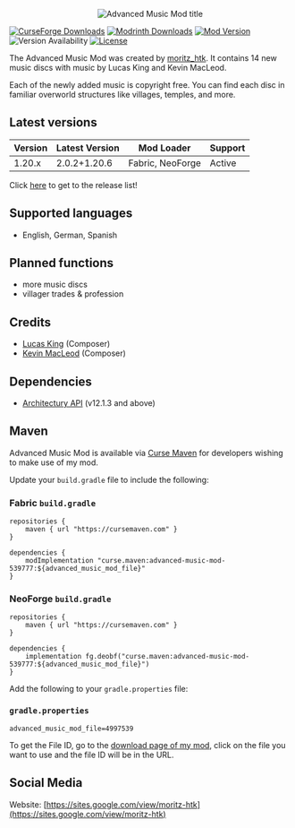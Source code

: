 <p align="center">
    <img src="https://i.imgur.com/WjEdgVZ.png"  alt="Advanced Music Mod title"/>
</p>

[![CurseForge Downloads](https://cf.way2muchnoise.eu/short_539777_downloads.svg?badge_style=for_the_badge)](https://www.curseforge.com/minecraft/mc-mods/advanced-music-mod)
[![Modrinth Downloads](https://img.shields.io/modrinth/dt/azvN9Im1?style=for-the-badge&logo=modrinth)](https://modrinth.com/mod/advanced-music-mod)
[![Mod Version](https://img.shields.io/modrinth/v/azvN9Im1?style=for-the-badge)](https://github.com/moritz-htk/advanced-music-mod/releases)
![Version Availability](https://cf.way2muchnoise.eu/versions/539777.svg?badge_style=for_the_badge)
[![License](https://img.shields.io/badge/LICENSE-moritz__htk_Software_License_Agreement_(mSLA)-red?style=for-the-badge)](https://sites.google.com/view/moritz-htk/license)

The Advanced Music Mod was created by [moritz_htk](https://github.com/moritz-htk). It contains 14 new music discs with music by Lucas King and Kevin MacLeod.

Each of the newly added music is copyright free. You can find each disc in familiar overworld structures like villages, temples, and more.

## Latest versions
| Version | Latest Version | Mod Loader       | Support |
|---------|----------------|------------------|---------|
| 1.20.x  | 2.0.2+1.20.6   | Fabric, NeoForge | Active  |

Click [here](https://github.com/moritz-htk/advanced-music-mod/releases) to get to the release list!

## Supported languages
- English, German, Spanish

## Planned functions
- more music discs
- villager trades & profession

## Credits
- [Lucas King](https://soundcloud.com/lucas-king-piano-music) (Composer)
- [Kevin MacLeod](https://soundcloud.com/kevin-9-1) (Composer)

## Dependencies
- [Architectury API](https://github.com/architectury/architectury-api) (v12.1.3 and above)

## Maven
Advanced Music Mod is available via [Curse Maven](https://www.cursemaven.com/) for developers wishing to make use of my mod.

Update your `build.gradle` file to include the following:

### Fabric `build.gradle`
```
repositories {
    maven { url "https://cursemaven.com" }
}

dependencies {
    modImplementation "curse.maven:advanced-music-mod-539777:${advanced_music_mod_file}"
}
```

### NeoForge `build.gradle`
```
repositories {
    maven { url "https://cursemaven.com" }
}

dependencies {
    implementation fg.deobf("curse.maven:advanced-music-mod-539777:${advanced_music_mod_file}")
}
```

Add the following to your `gradle.properties` file:

### `gradle.properties`
```
advanced_music_mod_file=4997539
```

To get the File ID, go to the [download page of my mod](https://www.curseforge.com/minecraft/mc-mods/advanced-music-mod/files), click on the file you want to use and the file ID will be in the URL.

## Social Media
Website: [https://sites.google.com/view/moritz-htk](https://sites.google.com/view/moritz-htk)